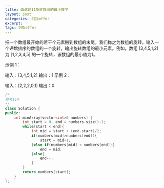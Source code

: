 ```yaml
---
title: 面试题11旋转数组的最小数字
layout: post
categories: 剑指offer
excerpt: 
Tags: 剑指offer
---
```


把一个数组最开始的若干个元素搬到数组的末尾，我们称之为数组的旋转。输入一个递增排序的数组的一个旋转，输出旋转数组的最小元素。例如，数组 [3,4,5,1,2] 为 [1,2,3,4,5] 的一个旋转，该数组的最小值为1。  

示例 1：

输入：[3,4,5,1,2]
输出：1
示例 2：

输入：[2,2,2,0,1]
输出：0

```c++
/*
参考114
*/
class Solution {
public:
    int minArray(vector<int>& numbers) {
        int start = 0, end = numbers.size()-1;
        while(start < end){
            int mid = start + (end-start)/2;
            if(numbers[mid]>numbers[end]){
                start = mid+1;
            }else if(numbers[mid] < numbers[end]){
                end = mid;
            }else{
                end--;
            }
        }
        return numbers[start];
    }
};
```

